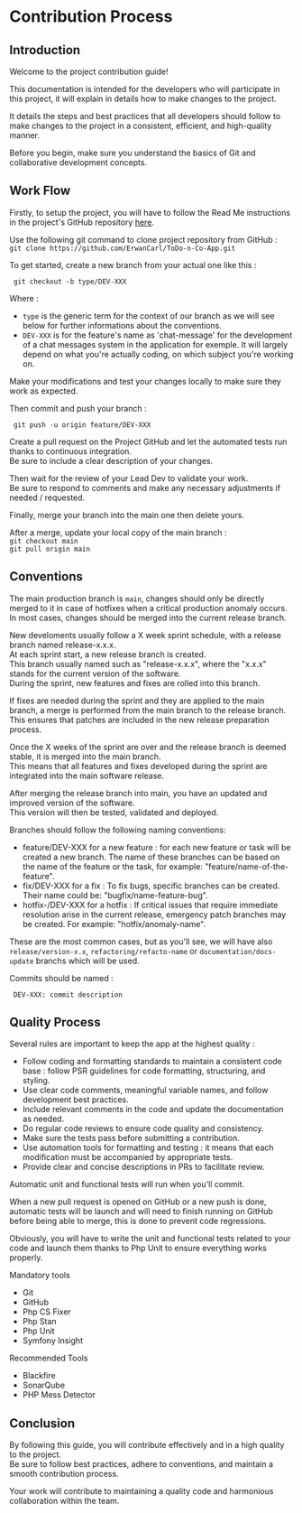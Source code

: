 # Contribution Process  
  
## Introduction  
  
Welcome to the project contribution guide!  
  
This documentation is intended for the developers who will participate in this project, it will explain in details how to make changes to the project.  

It details the steps and best practices that all developers should follow to make changes to the project in a consistent, efficient, and high-quality manner.  
  
Before you begin, make sure you understand the basics of Git and collaborative development concepts.  
  
## Work Flow  
  
Firstly, to setup the project, you will have to follow the Read Me instructions in the project's GitHub repository [here](https://github.com/ErwanCarl/ToDo-n-Co-App).  
  
Use the following git command to clone project repository from GitHub :  
``` git clone https://github.com/ErwanCarl/ToDo-n-Co-App.git ```

To get started, create a new branch from your actual one like this :
```
 git checkout -b type/DEV-XXX
```

Where : 
* ```type``` is the generic term for the context of our branch as we will see below for further informations about the conventions.
* ```DEV-XXX``` is for the feature's name as 'chat-message' for the development of a chat messages system in the application for exemple. It will largely depend on what you're actually coding, on which subject you're working on.      
    
Make your modifications and test your changes locally to make sure they work as expected.  
  
Then commit and push your branch :  
```
 git push -u origin feature/DEV-XXX
```
  
Create a pull request on the Project GitHub and let the automated tests run thanks to continuous integration.  
Be sure to include a clear description of your changes.  
  
Then wait for the review of your Lead Dev to validate your work.  
Be sure to respond to comments and make any necessary adjustments if needed / requested.  
  
Finally, merge your branch into the main one then delete yours.  
  
After a merge, update your local copy of the main  branch :  
```git checkout main```  
```git pull origin main```  
  

## Conventions

The main production branch is ```main```, changes should only be directly merged to it in case of hotfixes when a critical production anomaly occurs.  
In most cases, changes should be merged into the current release branch.

New develoments usually follow a X week sprint schedule, with a release branch named release-x.x.x.  
At each sprint start, a new release branch is created.  
This branch usually named such as "release-x.x.x", where the "x.x.x" stands for the current version of the software.  
During the sprint, new features and fixes are rolled into this branch.  
  
If fixes are needed during the sprint and they are applied to the main branch, a merge is performed from the main branch to the release branch.  
This ensures that patches are included in the new release preparation process.  
  
Once the X weeks of the sprint are over and the release branch is deemed stable, it is merged into the main branch.  
This means that all features and fixes developed during the sprint are integrated into the main software release.  
  
After merging the release branch into main, you have an updated and improved version of the software.  
This version will then be tested, validated and deployed.  
  
Branches should follow the following naming conventions:
 - feature/DEV-XXX for a new feature : for each new feature or task will be created a new branch. The name of these branches can be based on the name of the feature or the task, for example: "feature/name-of-the-feature".  
 - fix/DEV-XXX for a fix : To fix bugs, specific branches can be created. Their name could be: "bugfix/name-feature-bug".  
 - hotfix-/DEV-XXX for a hotfix : If critical issues that require immediate resolution arise in the current release, emergency patch branches may be created. For example: "hotfix/anomaly-name".
  
These are the most common cases, but as you'll see, we will have also ```release/version-x.x```, ```refactoring/refacto-name``` or ```documentation/docs-update``` branchs which will be used.  
  
Commits should be named :  
```
 DEV-XXX: commit description
```
  
## Quality Process  
  
Several rules are important to keep the app at the highest quality :  
* Follow coding and formatting standards to maintain a consistent code base : follow PSR guidelines for code formatting, structuring, and styling. 
* Use clear code comments, meaningful variable names, and follow development best practices.  
* Include relevant comments in the code and update the documentation as needed.  
* Do regular code reviews to ensure code quality and consistency.  
* Make sure the tests pass before submitting a contribution.  
* Use automation tools for formatting and testing : it means that each modification must be accompanied by appropriate tests.  
* Provide clear and concise descriptions in PRs to facilitate review.  
  
Automatic unit and functional tests will run when you'll commit.  
  
When a new pull request is opened on GitHub or a new push is done, automatic tests will be launch and will need to finish running on GitHub before being able to merge, this is done to prevent code regressions.  
  
Obviously, you will have to write the unit and functional tests related to your code and launch them thanks to Php Unit to ensure everything works properly.  

Mandatory tools  
* Git  
* GitHub  
* Php CS Fixer  
* Php Stan 
* Php Unit 
* Symfony Insight  

Recommended Tools  
* Blackfire  
* SonarQube  
* PHP Mess Detector
  
## Conclusion  
  
By following this guide, you will contribute effectively and in a high quality to the project.  
Be sure to follow best practices, adhere to conventions, and maintain a smooth contribution process.  
  
Your work will contribute to maintaining a quality code and harmonious collaboration within the team.
